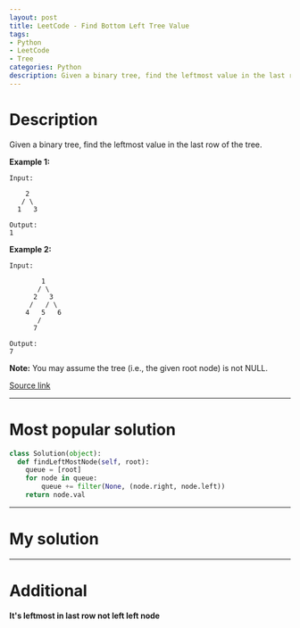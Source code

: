 ```yaml
---
layout: post
title: LeetCode - Find Bottom Left Tree Value
tags:
- Python
- LeetCode
- Tree
categories: Python
description: Given a binary tree, find the leftmost value in the last row of the tree.
---
```



# Description
Given a binary tree, find the leftmost value in the last row of the tree.

**Example 1:**

```
Input:

    2
   / \
  1   3

Output:
1
```

**Example 2:**

```
Input:

        1
       / \
      2   3
     /   / \
    4   5   6
       /
      7

Output:
7
```

**Note:** You may assume the tree (i.e., the given root node) is not NULL.

[Source link](https://leetcode.com/problems/find-bottom-left-tree-value/#/description)

__________
# Most popular solution

```python
class Solution(object):
  def findLeftMostNode(self, root):
    queue = [root]
    for node in queue:
        queue += filter(None, (node.right, node.left))
    return node.val
```

__________
# My solution



__________
# Additional

**It's leftmost in last row not left left node**
